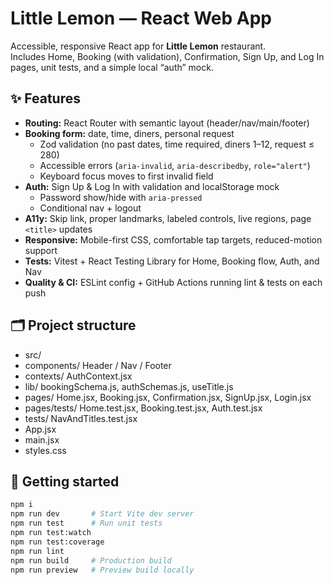 # Little Lemon — React Web App

Accessible, responsive React app for **Little Lemon** restaurant.  
Includes Home, Booking (with validation), Confirmation, Sign Up, and Log In pages, unit tests, and a simple local “auth” mock.

## ✨ Features
- **Routing:** React Router with semantic layout (header/nav/main/footer)
- **Booking form:** date, time, diners, personal request
  - Zod validation (no past dates, time required, diners 1–12, request ≤ 280)
  - Accessible errors (`aria-invalid`, `aria-describedby`, `role="alert"`)
  - Keyboard focus moves to first invalid field
- **Auth:** Sign Up & Log In with validation and localStorage mock
  - Password show/hide with `aria-pressed`
  - Conditional nav + logout
- **A11y:** Skip link, proper landmarks, labeled controls, live regions, page `<title>` updates
- **Responsive:** Mobile-first CSS, comfortable tap targets, reduced-motion support
- **Tests:** Vitest + React Testing Library for Home, Booking flow, Auth, and Nav
- **Quality & CI:** ESLint config + GitHub Actions running lint & tests on each push

## 🗂️ Project structure
- src/
- components/ Header / Nav / Footer
- contexts/ AuthContext.jsx
- lib/ bookingSchema.js, authSchemas.js, useTitle.js
- pages/ Home.jsx, Booking.jsx, Confirmation.jsx, SignUp.jsx, Login.jsx
- pages/tests/ Home.test.jsx, Booking.test.jsx, Auth.test.jsx
- tests/ NavAndTitles.test.jsx
- App.jsx
- main.jsx
- styles.css

## 🚀 Getting started
```bash
npm i
npm run dev       # Start Vite dev server
npm run test      # Run unit tests
npm run test:watch
npm run test:coverage
npm run lint
npm run build     # Production build
npm run preview   # Preview build locally

